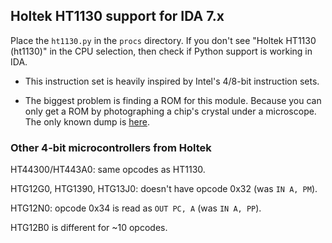 ## Holtek HT1130 support for IDA 7.x

Place the `ht1130.py` in the `procs` directory.
If you don't see "Holtek HT1130 (ht1130)" in the CPU selection, then check if Python support is working in IDA.

* This instruction set is heavily inspired by Intel's 4/8-bit instruction sets.

* The biggest problem is finding a ROM for this module. Because you can only get a ROM by photographing a chip's crystal under a microscope. The only known dump is [here](https://github.com/azya52/BrickEmuPy/blob/main/assets/E23PlusMarkII96in1.bin).

### Other 4-bit microcontrollers from Holtek

HT44300/HT443A0: same opcodes as HT1130.

HTG12G0, HTG1390, HTG13J0: doesn't have opcode 0x32 (was `IN A, PM`).

HTG12N0: opcode 0x34 is read as `OUT PC, A` (was `IN A, PP`).

HTG12B0 is different for ~10 opcodes.

